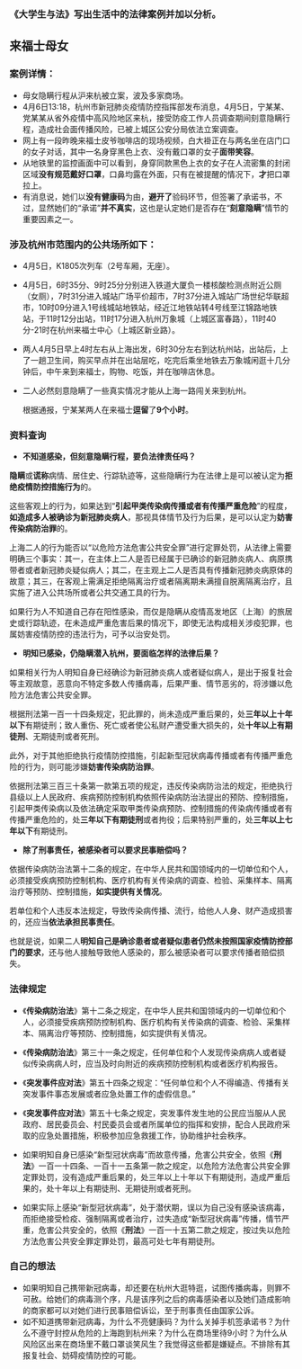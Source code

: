 ### 《大学生与法》写出生活中的法律案例并加以分析。

## 来福士母女

### 案例详情：

- 母女隐瞒行程从沪来杭被立案，波及多家商场。
- 4月6日13:18，杭州市新冠肺炎疫情防控指挥部发布消息，4月5日，宁某某、党某某从省外疫情中高风险地区来杭，接受防疫工作人员调查期间刻意隐瞒行程，造成社会面传播风险，已被上城区公安分局依法立案调查。
- 网上有一段昨晚来福士皮爷咖啡店的现场视频，白大褂正在与两名坐在店门口的女子对话，其中一名身穿黑色上衣、没有戴口罩的女子**面带笑容**。
- 从地铁里的监控画面中可以看到，身穿同款黑色上衣的女子在人流密集的封闭区域**没有规范戴好口罩**，口鼻均露在外面，只有在被提醒的情况下，**才**把口罩拉上。
- 有消息说，她们以**没有健康码**为由，**避开了**验码环节，但签署了承诺书，不过，显然她们的“承诺”**并不真实**，这也是认定她们是否存在“**刻意隐瞒**”情节的重要因素之一。

### 涉及杭州市范围内的公共场所如下：

- 4月5日，K1805次列车（2号车厢，无座）。

- 4月5日，6时35分、9时25分分别进入铁道大厦负一楼核酸检测点附近公厕（女厕），7时31分进入城站广场平价超市，7时37分进入城站广场世纪华联超市，10时09分进入1号线城站地铁站，经近江地铁站转4号线至江锦路地铁站，于11时12分出站，11时17分进入杭州万象城（上城区富春路），11时40分-21时在杭州来福士中心（上城区新业路）。

- 两人4月5日早上4时左右从上海出发，6时30分左右到达杭州站，出站后，上了一趟卫生间，购买早点并在出站层吃，吃完后乘坐地铁去万象城闲逛十几分钟后，中午来到来福士，购物、吃饭，并在咖啡店休息。

- 二人必然刻意隐瞒了一些真实情况才能从上海一路闯关来到杭州。

  根据通报，宁某某两人在来福士**逗留**了**9个小时**。

### 资料查询

- **不知道感染，但刻意隐瞒行程，要负法律责任吗？**

**隐瞒**或**谎称**病情、居住史、行踪轨迹等，这些隐瞒行为在法律上是可以被认定为**拒绝疫情防控措施行为**的。

这些客观上的行为，如果达到“**引起甲类传染病传播或者有传播严重危险**”的程度，**如造成多人被确诊为新冠肺炎病人**，那视具体情节及行为后果，是可以认定为**妨害传染病防治罪**的。

上海二人的行为能否以“以危险方法危害公共安全罪”进行定罪处罚，从法律上需要明确三个事实：其一，在主体上二人是否已经属于已确诊的新冠肺炎病人、病原携带者或者新冠肺炎疑似病人；其二，在主观上二人是否具有传播新冠肺炎病原体的故意；其三，在客观上需满足拒绝隔离治疗或者隔离期未满擅自脱离隔离治疗，且实施了进入公共场所或者公共交通工具的行为。

如果行为人不知道自己存在阳性感染，而仅是隐瞒从疫情高发地区（上海）的旅居史或行踪轨迹，在未造成严重危害后果的情况下，即使无法构成相关涉疫犯罪，也属妨害疫情防控的违法行为，可予以治安处罚。

- **明知已感染，仍隐瞒潜入杭州，要面临怎样的法律后果？**

如果相关行为人明知自身已经确诊为新冠肺炎病人或者疑似病人，是出于报复社会等主观故意，恶意向不特定多数人传播病毒，后果严重、情节恶劣的，将涉嫌以危险方法危害公共安全罪。

根据刑法第一百一十四条规定，犯此罪的，尚未造成严重后果的，处**三年以上十年以下**有期徒刑；致人重伤、死亡或者使公私财产遭受重大损失的，处**十年以上有期徒刑**、无期徒刑或者死刑。

此外，对于其他拒绝执行疫情防控措施，引起新型冠状病毒传播或者有传播严重危险的行为，则可能涉嫌**妨害传染病防治罪**。

依据刑法第三百三十条第一款第五项的规定，违反传染病防治法的规定，拒绝执行县级以上人民政府、疾病预防控制机构依照传染病防治法提出的预防、控制措施，引起甲类传染病以及依法确定采取甲类传染病预防、控制措施的传染病传播或者有传播严重危险的，处**三年以下有期徒刑**或者拘役；后果特别严重的，处**三年以上七年以下**有期徒刑。

- **除了刑事责任，被感染者可以要求民事赔偿吗？**

依据传染病防治法第十二条的规定，在中华人民共和国领域内的一切单位和个人，必须接受疾病预防控制机构、医疗机构有关传染病的调查、检验、采集样本、隔离治疗等预防、控制措施，**如实提供有关情况**。

若单位和个人违反本法规定，导致传染病传播、流行，给他人人身、财产造成损害的，还应当**依法承担民事责任**。

也就是说，如果二人**明知自己是确诊患者或者疑似患者仍然未按照国家疫情防控部门的要求**，还与他人接触导致他人感染的，那么被感染者可以要求传播者赔偿损失。

### 法律规定

- 《**传染病防治法**》第十二条之规定，在中华人民共和国领域内的一切单位和个人，必须接受疾病预防控制机构、医疗机构有关传染病的调查、检验、采集样本、隔离治疗等预防、控制措施，如实提供有关情况。

- 《**传染病防治法**》第三十一条之规定，任何单位和个人发现传染病病人或者疑似传染病病人时，应当及时向附近的疾病预防控制机构或者医疗机构报告。

- 《**突发事件应对法**》第五十四条之规定：“任何单位和个人不得编造、传播有关突发事件事态发展或者应急处置工作的虚假信息。”

- 《**突发事件应对法**》第五十七条之规定，突发事件发生地的公民应当服从人民政府、居民委员会、村民委员会或者所属单位的指挥和安排，配合人民政府采取的应急处置措施，积极参加应急救援工作，协助维护社会秩序。

- 如果明知自身已感染“新型冠状病毒”而故意传播，危害公共安全，依照《**刑法**》一百一十四条、一百十一五条第一款之规定，以危险方法危害公共安全罪定罪处罚，没有造成严重后果的，处三年以上十年以下有期徒刑，造成严重后果的，处十年以上有期徒刑、无期徒刑或者死刑。
- 如果实际上感染“新型冠状病毒”，处于潜伏期，误以为自己没有感染该病毒，而拒绝接受检疫、强制隔离或者治疗，过失造成“新型冠状病毒”传播，情节严重，危害公共安全的，依照《**刑法**》一百一十五第二款之规定，按过失以危险方法危害公共安全罪定罪处罚，最高可处七年有期徒刑。

### 自己的想法

- 如果明知自己携带新冠病毒，却还要在杭州大逛特逛，试图传播病毒，则罪不可赦。给她们的病毒测个序，凡是该序列之后的病毒感染者以及她们造成影响的商家都可以对她们进行民事赔偿诉讼，至于刑事责任由国家公诉。
- 如不知道携带新冠病毒，为什么不亮健康码？为什么关掉手机签承诺书？为什么不遵守封控从危险的上海跑到杭州来？为什么在商场里待9小时？为什么从风险区出来在商场里不戴口罩谈笑风生？我觉得这些都是嫌疑点。不排除有其报复社会、妨碍疫情防控的可能。

